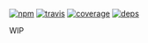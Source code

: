 [![npm](https://img.shields.io/npm/v/@yummies/core-components.svg?style=flat-square)](https://www.npmjs.com/package/@yummies/core-components)
[![travis](http://img.shields.io/travis/yummies/core-components.svg?style=flat-square)](https://travis-ci.org/yummies/core-components)
[![coverage](https://img.shields.io/codecov/c/github/yummies/core-components.svg?style=flat-square)](https://codecov.io/github/yummies/core-components)
[![deps](https://img.shields.io/gemnasium/yummies/core-components.svg?style=flat-square)](https://gemnasium.com/yummies/core-components)

WIP
